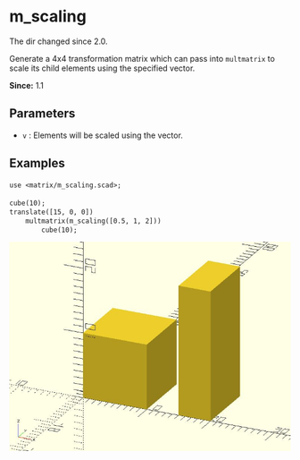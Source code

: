 # m_scaling

The dir changed since 2.0. 

Generate a 4x4 transformation matrix which can pass into `multmatrix` to scale its child elements using the specified vector.

**Since:** 1.1

## Parameters

- `v` : Elements will be scaled using the vector.

## Examples

	use <matrix/m_scaling.scad>;

	cube(10);
	translate([15, 0, 0]) 
		multmatrix(m_scaling([0.5, 1, 2]))
			cube(10);

![m_scaling](images/lib3x-m_scaling-1.JPG)

